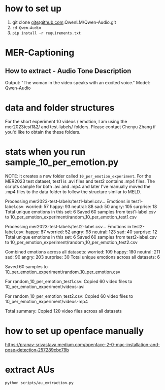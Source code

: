 # how to set up

1. git clone git@github.com:QwenLM/Qwen-Audio.git
2. `cd Qwen-Audio`
3. `pip install -r requirements.txt`

# MER-Captioning

## How to extract - Audio Tone Description

Output: "The woman in the video speaks with an excited voice."
Model: Qwen-Audio

# data and folder structures

For the short experiment 10 videos / emotion, I am using the mer2023test1&2/ and test-labels/ folders. Please contact Chenyu Zhang if you'd like to obtain the these folders.

# stats when you run sample_10_per_emotion.py

NOTE: it creates a new folder called `10_per_emotion_experiment`.
For the MER2023 test dataset, test1 is .avi files and test2 contains .mp4 files.
The scripts sample for both .avi and .mp4 and later I've manually moved the .mp4 files to the data folder to follow the structure similar to MELD.

Processing mer2023-test-labels/test1-label.csv...
Emotions in test1-label.csv:
worried: 57
happy: 93
neutral: 88
sad: 50
angry: 105
surprise: 18
Total unique emotions in this set: 6
Saved 60 samples from test1-label.csv to 10_per_emotion_experiment/random_10_per_emotion_test1.csv

Processing mer2023-test-labels/test2-label.csv...
Emotions in test2-label.csv:
happy: 87
worried: 52
angry: 98
neutral: 123
sad: 40
surprise: 12
Total unique emotions in this set: 6
Saved 60 samples from test2-label.csv to 10_per_emotion_experiment/random_10_per_emotion_test2.csv

Combined emotions across all datasets:
worried: 109
happy: 180
neutral: 211
sad: 90
angry: 203
surprise: 30
Total unique emotions across all datasets: 6

Saved 60 samples to 10_per_emotion_experiment/random_10_per_emotion.csv

For random_10_per_emotion_test1.csv:
Copied 60 video files to 10_per_emotion_experiment/videos-avi

For random_10_per_emotion_test2.csv:
Copied 60 video files to 10_per_emotion_experiment/videos-mp4

Total summary:
Copied 120 video files across all datasets

# how to set up openface manually

https://pranav-srivastava.medium.com/openface-2-0-mac-installation-and-pose-detection-257289cbc79b

# extract AUs

`python scripts/au_extraction.py`
